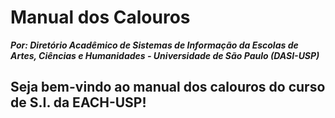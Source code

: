 # Manual dos Calouros
***Por: Diretório Acadêmico de Sistemas de Informação da Escolas de Artes, Ciências e Humanidades - Universidade de São Paulo (DASI-USP)***
## Seja bem-vindo ao manual dos calouros do curso de S.I. da EACH-USP!
